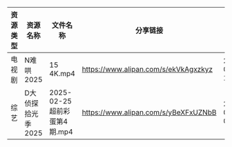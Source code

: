 | 资源类型 | 资源名称        | 文件名称                   | 分享链接                                 | 更新时间                |
| ---- | ----------- | ---------------------- | ------------------------------------ | ------------------- |
| 电视剧  | N难哄2025     | 15 4K.mp4              | https://www.alipan.com/s/ekVkAgxzkyz | 2025-02-26 13:06:28 |
| 综艺   | D大侦探拾光季2025 | 2025-02-25 超前彩蛋第4期.mp4 | https://www.alipan.com/s/yBeXFxUZNbB | 2025-02-26 00:09:34 |
